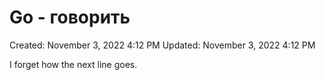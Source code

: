 # Go - говорить

Created: November 3, 2022 4:12 PM
Updated: November 3, 2022 4:12 PM

I forget how the next line goes.
